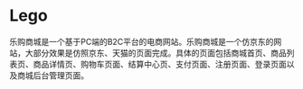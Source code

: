 # Lego
乐购商城是一个基于PC端的B2C平台的电商网站。乐购商城是一个仿京东的网站，大部分效果是仿照京东、天猫的页面完成。具体的页面包括商城首页、商品列表页、商品详情页、购物车页面、结算中心页、支付页面、注册页面、登录页面以及商城后台管理页面。
